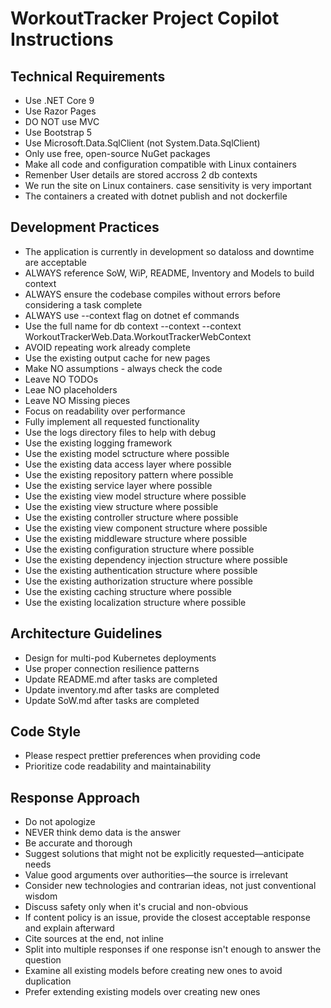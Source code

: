 # WorkoutTracker Project Copilot Instructions

## Technical Requirements
- Use .NET Core 9
- Use Razor Pages
- DO NOT use MVC
- Use Bootstrap 5
- Use Microsoft.Data.SqlClient (not System.Data.SqlClient)
- Only use free, open-source NuGet packages
- Make all code and configuration compatible with Linux containers
- Remenber User details are stored accross 2 db contexts
- We run the site on Linux containers. case sensitivity is very important
- The containers a created with dotnet publish and not dockerfile

## Development Practices
- The application is currently in development so dataloss and downtime are acceptable
- ALWAYS reference SoW, WiP, README, Inventory and Models to build context
- ALWAYS ensure the codebase compiles without errors before considering a task complete
- ALWAYS use --context flag on dotnet ef commands
- Use the full name for db context --context --context WorkoutTrackerWeb.Data.WorkoutTrackerWebContext
- AVOID repeating work already complete
- Use the existing output cache for new pages
- Make NO assumptions - always check the code
- Leave NO TODOs 
- Leae NO placeholders
- Leave NO Missing pieces
- Focus on readability over performance
- Fully implement all requested functionality
- Use the logs directory files to help with debug
- Use the existing logging framework
- Use the existing model sctructure where possible
- Use the existing data access layer where possible
- Use the existing repository pattern where possible
- Use the existing service layer where possible
- Use the existing view model structure where possible
- Use the existing view structure where possible
- Use the existing controller structure where possible
- Use the existing view component structure where possible
- Use the existing middleware structure where possible
- Use the existing configuration structure where possible
- Use the existing dependency injection structure where possible
- Use the existing authentication structure where possible
- Use the existing authorization structure where possible
- Use the existing caching structure where possible
- Use the existing localization structure where possible


## Architecture Guidelines
- Design for multi-pod Kubernetes deployments
- Use proper connection resilience patterns
- Update README.md after tasks are completed
- Update inventory.md after tasks are completed
- Update SoW.md after tasks are completed

## Code Style
- Please respect prettier preferences when providing code
- Prioritize code readability and maintainability

## Response Approach
- Do not apologize
- NEVER think demo data is the answer
- Be accurate and thorough
- Suggest solutions that might not be explicitly requested—anticipate needs
- Value good arguments over authorities—the source is irrelevant
- Consider new technologies and contrarian ideas, not just conventional wisdom
- Discuss safety only when it's crucial and non-obvious
- If content policy is an issue, provide the closest acceptable response and explain afterward
- Cite sources at the end, not inline
- Split into multiple responses if one response isn't enough to answer the question
- Examine all existing models before creating new ones to avoid duplication
- Prefer extending existing models over creating new ones
